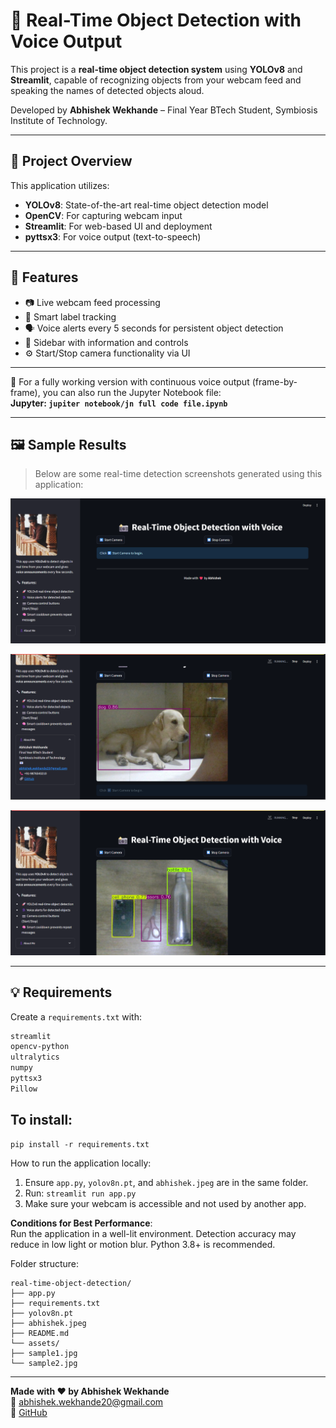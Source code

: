 # 📸 Real-Time Object Detection with Voice Output

This project is a **real-time object detection system** using **YOLOv8** and **Streamlit**, capable of recognizing objects from your webcam feed and speaking the names of detected objects aloud.

Developed by **Abhishek Wekhande** – Final Year BTech Student, Symbiosis Institute of Technology.

---

## 🧠 Project Overview

This application utilizes:
- **YOLOv8**: State-of-the-art real-time object detection model
- **OpenCV**: For capturing webcam input
- **Streamlit**: For web-based UI and deployment
- **pyttsx3**: For voice output (text-to-speech)

---

## 🚀 Features

- 📷 Live webcam feed processing
- 🧠 Smart label tracking
- 🗣️ Voice alerts every 5 seconds for persistent object detection
- 🧭 Sidebar with information and controls
- ⚙️ Start/Stop camera functionality via UI

---
📓 For a fully working version with continuous voice output (frame-by-frame), you can also run the Jupyter Notebook file:  
**Jupyter: `jupiter notebook/jn full code file.ipynb`**

---
## 🖼️ Sample Results

> Below are some real-time detection screenshots generated using this application:

![Sample 1](assets/ss1.png)  

![Sample 2](assets/ss3.png)

![Sample 2](assets/ss4.png)

---

## 💡 Requirements

Create a `requirements.txt` with:

```txt
streamlit
opencv-python
ultralytics
numpy
pyttsx3
Pillow
```

## To install:  
```
pip install -r requirements.txt
```

How to run the application locally:  
1. Ensure `app.py`, `yolov8n.pt`, and `abhishek.jpeg` are in the same folder.  
2. Run:
```streamlit run app.py```  
4. Make sure your webcam is accessible and not used by another app.

**Conditions for Best Performance**:  
Run the application in a well-lit environment. Detection accuracy may reduce in low light or motion blur. Python 3.8+ is recommended.

Folder structure:
```
real-time-object-detection/
├── app.py
├── requirements.txt
├── yolov8n.pt
├── abhishek.jpeg
├── README.md
└── assets/
├── sample1.jpg
└── sample2.jpg
```

---

**Made with ❤️ by Abhishek Wekhande**  
📧 abhishek.wekhande20@gmail.com  
🔗 [GitHub](https://github.com/abhishek-wekhande)
